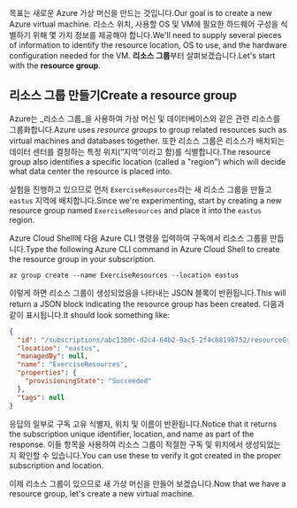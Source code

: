 <span data-ttu-id="c96de-101">목표는 새로운 Azure 가상 머신을 만드는 것입니다.</span><span class="sxs-lookup"><span data-stu-id="c96de-101">Our goal is to create a new Azure virtual machine.</span></span> <span data-ttu-id="c96de-102">리소스 위치, 사용할 OS 및 VM에 필요한 하드웨어 구성을 식별하기 위해 몇 가지 정보를 제공해야 합니다.</span><span class="sxs-lookup"><span data-stu-id="c96de-102">We'll need to supply several pieces of information to identify the resource location, OS to use, and the hardware configuration needed for the VM.</span></span> <span data-ttu-id="c96de-103">**리소스 그룹**부터 살펴보겠습니다.</span><span class="sxs-lookup"><span data-stu-id="c96de-103">Let's start with the **resource group**.</span></span>

## <a name="create-a-resource-group"></a><span data-ttu-id="c96de-104">리소스 그룹 만들기</span><span class="sxs-lookup"><span data-stu-id="c96de-104">Create a resource group</span></span>

<span data-ttu-id="c96de-105">Azure는 _리소스 그룹_을 사용하여 가상 머신 및 데이터베이스와 같은 관련 리소스를 그룹화합니다.</span><span class="sxs-lookup"><span data-stu-id="c96de-105">Azure uses _resource groups_ to group related resources such as virtual machines and databases together.</span></span> <span data-ttu-id="c96de-106">또한 리소스 그룹은 리소스가 배치되는 데이터 센터를 결정하는 특정 위치(“지역”이라고 함)를 식별합니다.</span><span class="sxs-lookup"><span data-stu-id="c96de-106">The resource group also identifies a specific location (called a "region") which will decide what data center the resource is placed into.</span></span>

<span data-ttu-id="c96de-107">실험을 진행하고 있으므로 먼저 `ExerciseResources`라는 새 리소스 그룹을 만들고 `eastus` 지역에 배치합니다.</span><span class="sxs-lookup"><span data-stu-id="c96de-107">Since we're experimenting, start by creating a new resource group named `ExerciseResources` and place it into the `eastus` region.</span></span>

<!-- TODO: replace with free ed-tier -->

<span data-ttu-id="c96de-108">Azure Cloud Shell에 다음 Azure CLI 명령을 입력하여 구독에서 리소스 그룹을 만듭니다.</span><span class="sxs-lookup"><span data-stu-id="c96de-108">Type the following Azure CLI command in Azure Cloud Shell to create the resource group in your subscription.</span></span>

```azurecli
az group create --name ExerciseResources --location eastus
```

<span data-ttu-id="c96de-109">이렇게 하면 리소스 그룹이 생성되었음을 나타내는 JSON 블록이 반환됩니다.</span><span class="sxs-lookup"><span data-stu-id="c96de-109">This will return a JSON block indicating the resource group has been created.</span></span> <span data-ttu-id="c96de-110">다음과 같이 표시됩니다.</span><span class="sxs-lookup"><span data-stu-id="c96de-110">It should look something like:</span></span>

```json
{
  "id": "/subscriptions/abc13b0c-d2c4-64b2-9ac5-2f4cb819b752/resourceGroups/ExerciseResources",
  "location": "eastus",
  "managedBy": null,
  "name": "ExerciseResources",
  "properties": {
    "provisioningState": "Succeeded"
  },
  "tags": null
}
```

<span data-ttu-id="c96de-111">응답의 일부로 구독 고유 식별자, 위치 및 이름이 반환됩니다.</span><span class="sxs-lookup"><span data-stu-id="c96de-111">Notice that it returns the subscription unique identifier, location, and name as part of the response.</span></span> <span data-ttu-id="c96de-112">이들 항목을 사용하여 리소스 그룹이 적절한 구독 및 위치에서 생성되었는지 확인할 수 있습니다.</span><span class="sxs-lookup"><span data-stu-id="c96de-112">You can use these to verify it got created in the proper subscription and location.</span></span>

<span data-ttu-id="c96de-113">이제 리소스 그룹이 있으므로 새 가상 머신을 만들어 보겠습니다.</span><span class="sxs-lookup"><span data-stu-id="c96de-113">Now that we have a resource group, let's create a new virtual machine.</span></span>